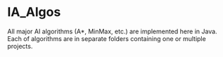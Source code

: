 # IA_Algos
All major AI algorithms (A*, MinMax, etc.) are implemented here in Java. Each of algorithms are in separate folders containing one or multiple projects. 
